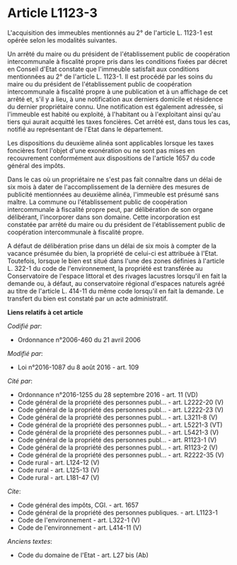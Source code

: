 # Article L1123-3

L'acquisition des immeubles mentionnés au 2° de l'article L. 1123-1 est opérée selon les modalités suivantes. 

Un arrêté du maire ou du président de l'établissement public de coopération intercommunale à fiscalité propre pris dans les
conditions fixées par décret en Conseil d'Etat constate que l'immeuble satisfait aux conditions mentionnées au 2° de
l'article L. 1123-1. Il est procédé par les soins du maire ou du président de l'établissement public de coopération
intercommunale à fiscalité propre à une publication et à un affichage de cet arrêté et, s'il y a lieu, à une notification aux
derniers domicile et résidence du dernier propriétaire connu. Une notification est également adressée, si l'immeuble est
habité ou exploité, à l'habitant ou à l'exploitant ainsi qu'au tiers qui aurait acquitté les taxes foncières. Cet arrêté est,
dans tous les cas, notifié au représentant de l'Etat dans le département. 

Les dispositions du deuxième alinéa sont applicables lorsque les taxes foncières font l'objet d'une exonération ou ne sont
pas mises en recouvrement conformément aux dispositions de l'article 1657 du code général des impôts. 

Dans le cas où un propriétaire ne s'est pas fait connaître dans un délai de six mois à dater de l'accomplissement de la
dernière des mesures de publicité mentionnées au deuxième alinéa, l'immeuble est présumé sans maître. La commune ou
l'établissement public de coopération intercommunale à fiscalité propre peut, par délibération de son organe délibérant,
l'incorporer dans son domaine. Cette incorporation est constatée par arrêté du maire ou du président de l'établissement
public de coopération intercommunale à fiscalité propre. 

A défaut de délibération prise dans un délai de six mois à compter de la vacance présumée du bien, la propriété de celui-ci
est attribuée à l'Etat. Toutefois, lorsque le bien est situé dans l'une des zones définies à l'article L. 322-1 du code de
l'environnement, la propriété est transférée au Conservatoire de l'espace littoral et des rivages lacustres lorsqu'il en fait
la demande ou, à défaut, au conservatoire régional d'espaces naturels agréé au titre de l'article L. 414-11 du même code
lorsqu'il en fait la demande. Le transfert du bien est constaté par un acte administratif.

**Liens relatifs à cet article**

_Codifié par_:

  - Ordonnance n°2006-460 du 21 avril 2006

_Modifié par_:

  - Loi n°2016-1087 du 8 août 2016 - art. 109

_Cité par_:

  - Ordonnance n°2016-1255 du 28 septembre 2016 - art. 11 (VD)
  - Code général de la propriété des personnes publ... - art. L2222-20 (V)
  - Code général de la propriété des personnes publ... - art. L2222-23 (V)
  - Code général de la propriété des personnes publ... - art. L3211-8 (V)
  - Code général de la propriété des personnes publ... - art. L5221-3 (VT)
  - Code général de la propriété des personnes publ... - art. L5421-3 (V)
  - Code général de la propriété des personnes publ... - art. R1123-1 (V)
  - Code général de la propriété des personnes publ... - art. R1123-2 (V)
  - Code général de la propriété des personnes publ... - art. R2222-35 (V)
  - Code rural - art. L124-12 (V)
  - Code rural - art. L125-13 (V)
  - Code rural - art. L181-47 (V)

_Cite_:

  - Code général des impôts, CGI. - art. 1657
  - Code général de la propriété des personnes publiques. - art. L1123-1
  - Code de l'environnement - art. L322-1 (V)
  - Code de l'environnement - art. L414-11 (V)

_Anciens textes_:

  - Code du domaine de l'Etat - art. L27 bis (Ab)
